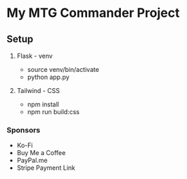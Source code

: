 # My MTG Commander Project

## Setup
1. Flask - venv
    * source venv/bin/activate
    * python app.py

2. Tailwind - CSS
    * npm install
    * npm run build:css


### Sponsors
- Ko-Fi
- Buy Me a Coffee
- PayPal.me
- Stripe Payment Link